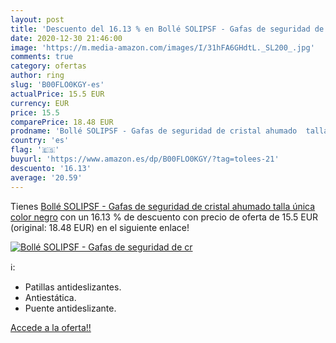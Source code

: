 ```yaml
---
layout: post
title: 'Descuento del 16.13 % en Bollé SOLIPSF - Gafas de seguridad de cr'
date: 2020-12-30 21:46:00
image: 'https://m.media-amazon.com/images/I/31hFA6GHdtL._SL200_.jpg'
comments: true
category: ofertas
author: ring
slug: 'B00FLO0KGY-es'
actualPrice: 15.5 EUR
currency: EUR
price: 15.5
comparePrice: 18.48 EUR
prodname: 'Bollé SOLIPSF - Gafas de seguridad de cristal ahumado  talla única  color negro'
country: 'es'
flag: '🇪🇸'
buyurl: 'https://www.amazon.es/dp/B00FLO0KGY/?tag=tolees-21'
descuento: '16.13'
average: '20.59'
---
```


Tienes [Bollé SOLIPSF - Gafas de seguridad de cristal ahumado  talla única  color negro](https://www.amazon.es/dp/B00FLO0KGY/?tag=tolees-21) con un 16.13 % de descuento con precio de oferta de 15.5 EUR (original: 18.48 EUR) en el siguiente enlace!

[![Bollé SOLIPSF - Gafas de seguridad de cr](https://m.media-amazon.com/images/I/31hFA6GHdtL._SL200_.jpg)](https://www.amazon.es/dp/B00FLO0KGY/?tag=tolees-21)

ℹ️:

- Patillas antideslizantes.
- Antiestática.
- Puente antideslizante.

[Accede a la oferta!!](https://www.amazon.es/dp/B00FLO0KGY/?tag=tolees-21)
